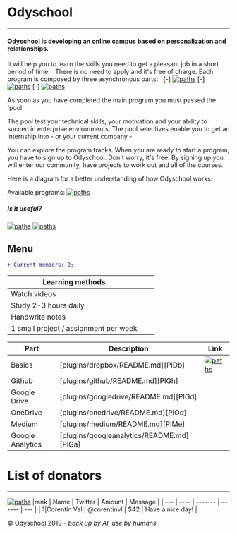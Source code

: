 # Odyschool
***
#### Odyschool is developing an online campus based on personalization and relationships.

It will help you to learn the skills you need to get a pleasant job in a short period of time.
&nbsp;
There is no need to apply and it's free of charge. 
Each program is composed by three asynchronous parts:
&nbsp;
[-] [![paths](https://img.shields.io/badge/personal_development-explore_now-brightgreen.svg)](https://github.com/corentinvl/odyschool/blob/master/README.md) 
[-] [![paths](https://img.shields.io/badge/the_theory_side-explore_now-brightgreen.svg)](https://github.com/corentinvl/odyschool/blob/master/README.md) 
[-] [![paths](https://img.shields.io/badge/the_practical_side-explore_now-brightgreen.svg)](https://github.com/corentinvl/odyschool/blob/master/README.md) 

As soon as you have completed the main program you must passed the 'pool'

The pool test your technical skills, your motivation and your ability to succed in enterprise environments.
The pool selectives enable you to get an internship into - or your current company -

You can explore the program tracks. When you are ready to start a program, you have to sign up to Odyschool. 
Don't worry, it's free. By signing up you will enter our community, have projects to work out and all of the courses.

Here is a diagram for a better understanding of how Odyschool works:



Available programs:
[![paths](https://img.shields.io/badge/data%20science-explore-brightgreen.svg)](https://github.com/corentinvl/odyschool/blob/master/README.md)

##### Is it useful? 
[![paths](https://img.shields.io/badge/👍-lightgrey.svg)](https://github.com/corentinvl/odyschool/blob/master/README.md) [![paths](https://img.shields.io/badge/👎-lightgrey.svg)](https://github.com/corentinvl/odyschool/blob/master/README.md)

## Menu

```diff
+ Current members: 2;
```

| Learning methods |||
| ------ | ------ | ------ |
| Watch videos |        |        |
| Study 2-3 hours daily
| Handwrite notes
| 1 small project / assignment per week

| Part | Description | Link |
| ------ | ------ | ------ |
| Basics | [plugins/dropbox/README.md][PlDb] | [![paths](https://img.shields.io/badge/software%20engineering-apply-brightgreen.svg)](https://github.com/corentinvl/odyschool/blob/master/README.md) |
| Github | [plugins/github/README.md][PlGh] |
| Google Drive | [plugins/googledrive/README.md][PlGd] |
| OneDrive | [plugins/onedrive/README.md][PlOd] |
| Medium | [plugins/medium/README.md][PlMe] |
| Google Analytics | [plugins/googleanalytics/README.md][PlGa] |

# List of donators 
***
[![paths](https://img.shields.io/badge/donate-now-orange.svg)](https://ody.revv.co/donate-today?amount=25) 
|rank | Name | Twitter | Amount | Message |
| --- | ---- | ------- | ------ | --- |
| 1|Corentin Val | @corentinvl | $42 | Have a nice day! |

© Odyschool 2019 - *back up by AI, use by humans*
